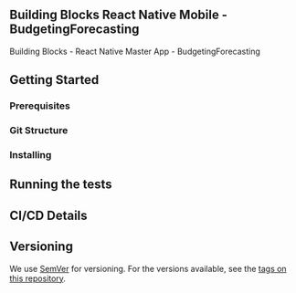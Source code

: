 ## Building Blocks React Native Mobile -  BudgetingForecasting

Building Blocks - React Native Master App - BudgetingForecasting

## Getting Started

### Prerequisites

### Git Structure

### Installing

## Running the tests

## CI/CD Details

## Versioning

We use [SemVer](http://semver.org/) for versioning. For the versions available, see the [tags on this repository](https://github.com/your/project/tags).